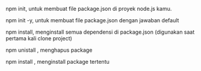 npm init, untuk membuat file package.json di proyek node.js kamu.

npm init -y, untuk membuat file package.json dengan jawaban default

npm install, menginstall semua dependensi di package.json (digunakan saat pertama kali clone project)

npm unistall <package>, menghapus package

npm install <package>, menginstall package tertentu
